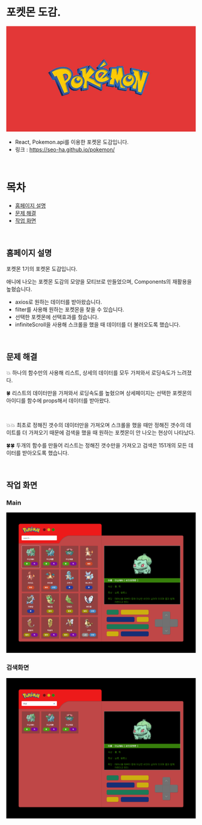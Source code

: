 # 포켓몬 도감.

![로고](https://github.com/seo-ha/pokemon/blob/main/src/assets/portfolio.jpg)
+ React, Pokemon.api를 이용한 포켓몬 도감입니다.
+ 링크 : https://seo-ha.github.io/pokemon/
<br/>

# 목차
+ [홈페이지 설명](#홈페이지-설명)
+ [문제 해결](#문제-해결)
+ [작업 화면](#작업-화면)
<br/>

## 홈페이지 설명
포켓몬 1기의 포켓몬 도감입니다.

애니에 나오는 포켓몬 도감의 모양을 모티브로 만들었으며, Components의 재활용을 높혔습니다.

+ axios로 원하는 데이터를 받아왔습니다.
+ filter를 사용해 원하는 포켓몬을 찾을 수 있습니다.
+ 선택한 포켓몬에 선택효과를 줬습니다.
+ infiniteScroll을 사용해 스크롤을 했을 때 데이터를 더 불러오도록 했습니다.
<br/>

## 문제 해결

💥 하나의 함수만의 사용해 리스트, 상세의 데이터를 모두 가져와서 로딩속도가 느려졌다.

🍀 리스트의 데이터만을 가져와서 로딩속도를 높혔으며 상세페이지는 선택한 포켓몬의 아이디를 함수에 props해서 데이터를 받아왔다.

</br>

💥💥 최초로 정해진 갯수의 데이터만을 가져오며 스크롤을 했을 때만 정해진 갯수의 데이트를 더 가져오기 때문에 검색을 했을 때 원하는 포켓몬이 안 나오는 현상이 나타났다.

🍀🍀 두개의 함수를 만들어 리스트는 정해진 갯수만을 가져오고 검색은 151개의 모든 데이터를 받아오도록 했습니다.

<br/>

## 작업 화면

### Main
![main](https://github.com/seo-ha/pokemon/blob/main/src/assets/portfolio_1.png)
<br/>

### 검색화면
![work](https://github.com/seo-ha/pokemon/blob/main/src/assets/portfolio_2.png)

